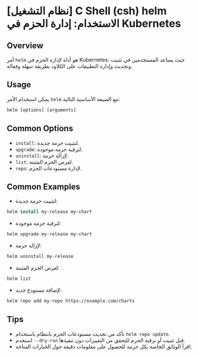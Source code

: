 # [نظام التشغيل] C Shell (csh) helm الاستخدام: إدارة الحزم في Kubernetes

## Overview
أمر `helm` هو أداة لإدارة الحزم في Kubernetes، حيث يساعد المستخدمين في تثبيت وتحديث وإدارة التطبيقات على الكلاود بطريقة سهلة وفعالة.

## Usage
يمكن استخدام الأمر `helm` مع الصيغة الأساسية التالية:

```csh
helm [options] [arguments]
```

## Common Options
- `install`: لتثبيت حزمة جديدة.
- `upgrade`: لترقية حزمة موجودة.
- `uninstall`: لإزالة حزمة.
- `list`: لعرض الحزم المثبتة.
- `repo`: لإدارة مستودعات الحزم.

## Common Examples
- لتثبيت حزمة جديدة:
```csh
helm install my-release my-chart
```

- لترقية حزمة موجودة:
```csh
helm upgrade my-release my-chart
```

- لإزالة حزمة:
```csh
helm uninstall my-release
```

- لعرض الحزم المثبتة:
```csh
helm list
```

- لإضافة مستودع جديد:
```csh
helm repo add my-repo https://example.com/charts
```

## Tips
- تأكد من تحديث مستودعات الحزم بانتظام باستخدام `helm repo update`.
- استخدم `--dry-run` قبل تثبيت أو ترقية الحزم للتحقق من التغييرات دون تنفيذها.
- اقرأ الوثائق الخاصة بكل حزمة للحصول على معلومات دقيقة حول الخيارات المتاحة.